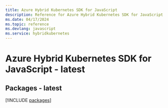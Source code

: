 ```yaml
---
title: Azure Hybrid Kubernetes SDK for JavaScript
description: Reference for Azure Hybrid Kubernetes SDK for JavaScript
ms.date: 04/17/2024
ms.topic: reference
ms.devlang: javascript
ms.service: hybridkubernetes
---
```

# Azure Hybrid Kubernetes SDK for JavaScript - latest
## Packages - latest
[!INCLUDE [packages](hybrid-kubernetes-index.md)]